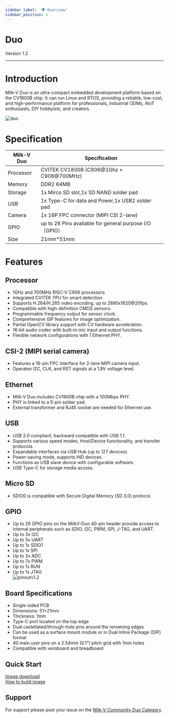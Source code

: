 ```yaml
---
sidebar_label: '🌍 Overview'
sidebar_position: 1
---
```


# Duo

Version 1.2 

-------------------------
# Introduction
Milk-V Duo is an ultra-compact embedded development platform based on the CV1800B chip. It can run Linux and RTOS, providing a reliable, low-cost, and high-performance platform for professionals, industrial ODMs, AIoT enthusiasts, DIY hobbyists, and creators.  
  
![duo](/docs/duo/duo-v1.2.png)

# Specification
| Milk-V Duo | Specification                                           |
| ---------- | ------------------------------------------------------- |
| Processor  | CVITEK CV1800B (C906@1Ghz + C906@700MHz)                |
| Memory     | DDR2 64MB                                               |
| Storage    | 1x Mirco SD slot,1x SD NAND solder pad                  |
| USB        | 1x Type-C for data and Power,1x USB2 solder pad         |
| Camera     | 1x 16P FPC connector (MIPI CSI 2-lane)                  |
| GPIO       | up to 26 Pins available for general purpose I/O（GPIO） |
| Size       | 21mm*51mm                                               |
# Features 

## Processor
- 1GHz and 700MHz RISC-V C906 processors
- Integrated CVITEK TPU for smart detection.
- Supports H.264/H.265 video encoding, up to 2880x1620@20fps.
- Compatible with high-definition CMOS sensors.
- Programmable frequency output for sensor clock.
- Comprehensive ISP features for image optimization.
- Partial OpenCV library support with CV hardware acceleration.
- 16-bit audio codec with built-in mic input and output functions.
- Flexible network configurations with 1 Ethernet PHY.

## CSI-2 (MIPI serial camera)
- Features a 16-pin FPC interface for 2-lane MIPI camera input.
- Operates I2C, CLK, and RST signals at a 1.8V voltage level.

## Ethernet
- Milk-V Duo includes CV1800B chip with a 100Mbps PHY.
- PHY is linked to a 5-pin solder pad.
- External transformer and RJ45 socket are needed for Ethernet use.

## USB
- USB 2.0 compliant, backward compatible with USB 1.1.
- Supports various speed modes, Host/Device functionality, and transfer protocols.
- Expandable interfaces via USB Hub (up to 127 devices).
- Power-saving mode, supports HID devices.
- Functions as USB slave device with configurable software.
- USB Type-C for storage media access.

## Micro SD
- SDIO0 is compatible with Secure Digital Memory (SD 3.0) protocol.

## GPIO 
- Up to 26 GPIO pins on the MilkV-Duo 40-pin header provide access to internal peripherals such as SDIO, I2C, PWM, SPI, J-TAG, and UART.
- Up to 3x I2C
- Up to 5x UART
- Up to 1x SDIO1
- Up to 1x SPI
- Up to 2x ADC
- Up to 7x PWM
- Up to 1x RUN
- Up to 1x JTAG  
![pinoutv1.2](/docs/duo/pinout.webp)


## Board Specifications
- Single-sided PCB
- Dimensions: 51×21mm
- Thickness: 1mm
- Type-C port located on the top edge
- Dual castellated/through-hole pins around the remaining edges
- Can be used as a surface mount module or in Dual Inline Package (DIP) format
- 40 main user pins on a 2.54mm (0.1") pitch grid with 1mm holes
- Compatible with veroboard and breadboard

## Quick Start
[Image download](https://github.com/milkv-duo/duo-buildroot-sdk/releases)  
[How to build image](https://github.com/milkv-duo/duo-buildroot-sdk)  

## Support
For support please post your issue on the [Milk-V Community Duo Category](https://community.milkv.io/c/duo/5).
